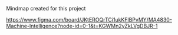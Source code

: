 Mindmap created for this project 

https://www.figma.com/board/JKtEROQrTCi1ukKFlBPvMY/MA4830-Machine-Intelligence?node-id=0-1&t=KGWMn2yZkLVgDBJR-1
